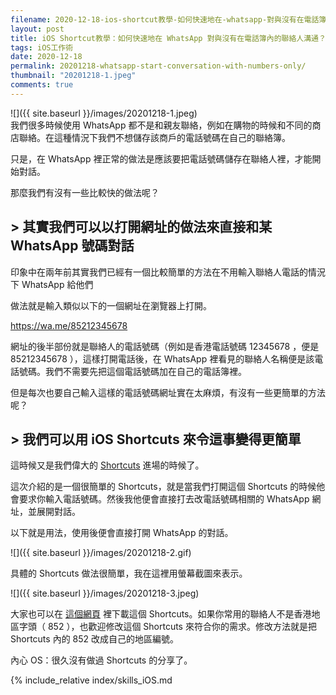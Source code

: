 ```yaml
---
filename: 2020-12-18-ios-shortcut教學-如何快速地在-whatsapp-對與沒有在電話簿內的聯絡人溝通-.md
layout: post
title: iOS Shortcut教學：如何快速地在 WhatsApp 對與沒有在電話簿內的聯絡人溝通？
tags: iOS工作術
date: 2020-12-18
permalink: 20201218-whatsapp-start-conversation-with-numbers-only/
thumbnail: "20201218-1.jpeg"
comments: true
---
```


![]({{ site.baseurl }}/images/20201218-1.jpeg)  
我們很多時候使用 WhatsApp 都不是和親友聯絡，例如在購物的時候和不同的商店聯絡。在這種情況下我們不想儲存該商戶的電話號碼在自己的聯絡簿。

只是，在 WhatsApp 裡正常的做法是應該要把電話號碼儲存在聯絡人裡，才能開始對話。

那麼我們有沒有一些比較快的做法呢？

## > 其實我們可以以打開網址的做法來直接和某 WhatsApp 號碼對話

印象中在兩年前其實我們已經有一個比較簡單的方法在不用輸入聯絡人電話的情況下 WhatsApp 給他們

做法就是輸入類似以下的一個網址在瀏覽器上打開。

https://wa.me/85212345678

網址的後半部份就是聯絡人的電話號碼（例如是香港電話號碼 12345678 ，便是 85212345678 ），這樣打開電話後，在 WhatsApp 裡看見的聯絡人名稱便是該電話號碼。我們不需要先把這個電話號碼加在自己的電話簿裡。

但是每次也要自己輸入這樣的電話號碼網址實在太麻煩，有沒有一些更簡單的方法呢？

## > 我們可以用 iOS Shortcuts 來令這事變得更簡單

這時候又是我們偉大的 [Shortcuts](https://support.apple.com/en-hk/guide/shortcuts/welcome/ios) 進場的時候了。

這次介紹的是一個很簡單的 Shortcuts，就是當我們打開這個 Shortcuts 的時候他會要求你輸入電話號碼。然後我他便會直接打去改電話號碼相關的 WhatsApp 網址，並展開對話。

以下就是用法，使用後便會直接打開 WhatsApp 的對話。

![]({{ site.baseurl }}/images/20201218-2.gif)

具體的 Shortcuts 做法很簡單，我在這裡用螢幕截圖來表示。

![]({{ site.baseurl }}/images/20201218-3.jpeg)

大家也可以在 [這個網頁](https://www.icloud.com/shortcuts/1ef6a4b316bc4bdf9a2bfd4a7aacfb7b) 裡下載這個 Shortcuts。如果你常用的聯絡人不是香港地區字頭（ 852 ），也歡迎修改這個 Shortcuts 來符合你的需求。修改方法就是把Shortcuts 內的 852 改成自己的地區編號。

內心 OS：很久沒有做過 Shortcuts 的分享了。

{% include_relative index/skills_iOS.md 

